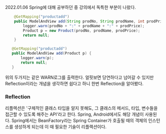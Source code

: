 2022.01.06
Spring에 대해 공부하던 중 강의에서 독특한 부분이 나왔다.
```java
	@GetMapping("productadd")
	public ModelAndView add(String prodNo, String prodName, int prodPrice) {
		logger.warn(prodNo + ":" + prodName + ":" + prodPrice);
		Product p = new Product(prodNo, prodName, prodPrice);
		return null;
	}
 ```
 ```java
 	@GetMapping("productadd")
	public ModelAndView add(Product p) { 
		logger.warn(p);
		return null;
	}
 ```
 위의 두가지는 같은 WARN로그를 출력한다. 얼핏보면 당연하다고 넘어갈 수 있지만 Reflection이라는 개념을 생각하면 쉽다고 하니 한번 Reflection을 
 알아봤다.
### Reflection
 리플렉션은 '구체적인 클래스 타입을 알지 못해도, 그 클래스의 메서드, 타입, 변수들을 접근할 수 있도록 해주는 API'라고 한다. 
 Spring, Android에서도 해당 개념이 사용된다. Spring에서는 BeanFactory라는 Spring Container가 호출될 때의 객체의 인스턴스를 
 생성하게 되는데 이 때 필요한 기술이 리플랙션이다.
